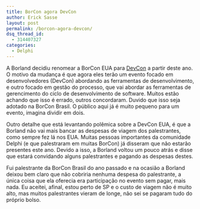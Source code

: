 ```yaml
---
title: BorCon agora DevCon
author: Erick Sasse
layout: post
permalink: /borcon-agora-devcon/
dsq_thread_id:
  - 314407327
categories:
  - Delphi
---
```

A Borland decidiu renomear a BorCon EUA para [DevCon][1] a partir deste ano. O motivo da mudan&ccedil;a &eacute; que agora eles ter&atilde;o um evento focado em desenvolvedores (DevCon) abordando as ferramentas de desenvolvimento, e outro focado em gest&atilde;o do processo, que vai abordar as ferramentas de gerencimento do ciclo de desenvolvimento de software. Muitos est&atilde;o achando que isso &eacute; errado, outros concordaram. Duvido que isso seja adotado na BorCon Brasil. O p&uacute;blico aqui j&aacute; &eacute; muito pequeno para um evento, imagina dividir em dois.

Outro detalhe que est&aacute; levantando pol&ecirc;mica sobre a DevCon EUA, &eacute; que a Borland n&atilde;o vai mais bancar as despesas de viagem dos palestrantes, como sempre fez l&aacute; nos EUA. Muitas pessoas importantes da comunidade Delphi (e que palestraram em muitas BorCon) j&aacute; disseram que n&atilde;o estar&atilde;o presentes este ano. Devido a isso, a Borland voltou um pouco atrás e disse que estará convidando alguns palestrantes e pagando as despesas destes.

Fui palestrante da BorCon Brasil do ano passado e na ocasi&atilde;o a Borland deixou bem claro que n&atilde;o cobriria nenhuma despesa do palestrante, a &uacute;nica coisa que ela oferecia era participa&ccedil;&atilde;o no evento sem pagar, mais nada. Eu aceitei, afinal, estou perto de SP e o custo de viagem n&atilde;o &eacute; muito alto, mas muitos palestrantes vieram de longe, n&atilde;o sei se pagaram tudo do pr&oacute;prio bolso.

 [1]: http://info.borland.com/devcon/